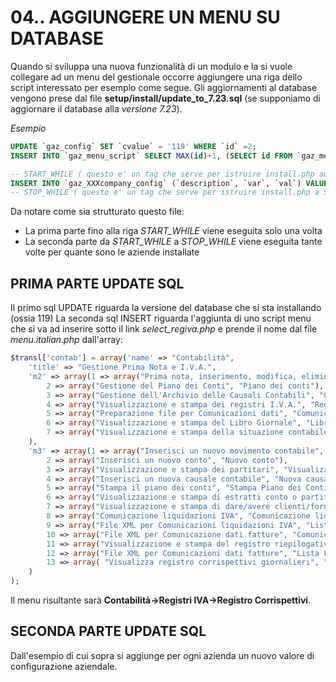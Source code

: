 # 04.. AGGIUNGERE UN MENU SU DATABASE

Quando si sviluppa una nuova funzionalità di un modulo e la si vuole collegare ad un menu del gestionale occorre aggiungere una riga dello script interessato per esempio come segue.
Gli aggiornamenti al database vengono prese dal file __setup/install/update_to_7.23.sql__ (se supponiamo di aggiornare il database alla *versione 7.23*).

*Esempio*
```sql
UPDATE `gaz_config` SET `cvalue` = '119' WHERE `id` =2;
INSERT INTO `gaz_menu_script` SELECT MAX(id)+1, (SELECT id FROM `gaz_menu_module` WHERE `link`='select_regiva.php'), 'select_regcor.php', '', '', 13, '', 16  FROM `gaz_menu_script`;

-- START_WHILE ( questo e' un tag che serve per istruire install.php ad INIZIARE ad eseguire le query seguenti su tutte le aziende dell'installazione)
INSERT INTO `gaz_XXXcompany_config` (`description`, `var`, `val`) VALUES ('Controlla regolarità indirizzo in inserimento cliente (0=No, 1=Si)', 'check_cust_address', '1');
-- STOP_WHILE ( questo e' un tag che serve per istruire install.php a SMETTERE di eseguire le query su tutte le aziende dell'installazione)
```

Da notare come sia strutturato questo file:
- La prima parte fino alla riga *START_WHILE* viene eseguita solo una volta
- La seconda parte da *START_WHILE* a *STOP_WHILE* viene eseguita tante volte per quante sono le aziende installate

## PRIMA PARTE UPDATE SQL

Il primo sql UPDATE riguarda la versione del database che si sta installando (ossia 119)
La seconda sql INSERT riguarda l'aggiunta di uno script menu che si va ad inserire sotto il link *select_regiva.php* e prende il nome dal file *menu.italian.php* dall'array:

```php
$transl['contab'] = array('name' => "Contabilità",
    'title' => "Gestione Prima Nota e I.V.A.",
    'm2' => array(1 => array("Prima nota, inserimento, modifica, eliminazione dei movimenti contabili ed I.V.A.", "Prima Nota"),
        2 => array("Gestione del Piano dei Conti", "Piano dei conti"),
        3 => array("Gestione dell'Archivio delle Causali Contabili", "Causali Contabili"),
        4 => array("Visualizzazione e stampa dei registri I.V.A.", "Registri IVA"),
        5 => array("Preparazione file per Comunicazioni dati", "Comunicazioni dati"),
        6 => array("Visualizzazione e stampa del Libro Giornale", "Libro Giornale"),
        7 => array("Visualizzazione e stampa della situazione contabile", "Situazione contabile"),
    ),
    'm3' => array(1 => array("Inserisci un nuovo movimento contabile", "Nuovo movimento contabile"),
        2 => array("Inserisci un nuovo conto", "Nuovo conto"),
        3 => array("Visualizzazione e stampa dei partitari", "Visualizza/stampa partitari"),
        4 => array("Inserisci un nuova causale contabile", "Nuova causale contabile"),
        5 => array("Stampa il piano dei conti", "Stampa Piano dei Conti"),
        6 => array("Visualizzazione e stampa di estratti conto o partite aperte", "Estratti Conto/Partite Aperte"),
        7 => array("Visualizzazione e stampa di dare/avere clienti/fornitori", "Analisi Debiti/Crediti"),
        8 => array("Comunicazione liquidazioni IVA", "Comunicazione liquidazioni IVA"),
        9 => array("File XML per Comunicazioni liquidazioni IVA", "Lista File Comunicazioni liquidazioni IVA"),
        10 => array("File XML per Comunicazione dati fatture", "Comunicazione dati fatture"),
        11 => array("Visualizzazione e stampa del registro riepilogativo I.V.A.", "Liquidazione IVA"),
        12 => array("File XML per Comunicazioni dati fatture", "Lista File Comunicazioni dati fatture"),
        13 => array( "Visualizza registro corrispettivi giornalieri", "Registro Corrispettivi"),
    )
);
```
Il menu risultante sarà **Contabilità->Registri IVA->Registro Corrispettivi**.

## SECONDA PARTE UPDATE SQL

Dall'esempio di cui sopra si aggiunge per ogni azienda un nuovo valore di configurazione aziendale.
